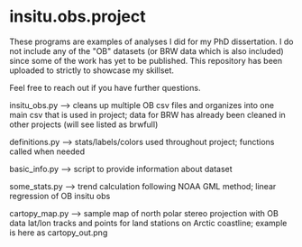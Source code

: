 # insitu.obs.project

These programs are examples of analyses I did for my PhD dissertation. I do not include any of the "OB" datasets (or BRW data which is also included) since some of the work has yet to be published. This repository has been uploaded to strictly to showcase my skillset.

Feel free to reach out if you have further questions.


insitu_obs.py --> cleans up multiple OB csv files and organizes into one main csv that is used in project; data for BRW has already been cleaned in other projects (will see listed as brwfull)

definitions.py --> stats/labels/colors used throughout project; functions called when needed

basic_info.py --> script to provide information about dataset

some_stats.py --> trend calculation following NOAA GML method; linear regression of OB insitu obs

cartopy_map.py --> sample map of north polar stereo projection with OB data lat/lon tracks and points for land stations on Arctic coastline; example is here as cartopy_out.png
